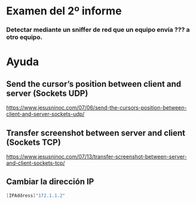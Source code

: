 # Examen del 2º informe

### Detectar mediante un sniffer de red que un equipo envía ??? a otro equipo.

# Ayuda
## Send the cursor’s position between client and server (Sockets UDP)
https://www.jesusninoc.com/07/06/send-the-cursors-position-between-client-and-server-sockets-udp/
## Transfer screenshot between server and client (Sockets TCP)
https://www.jesusninoc.com/07/13/transfer-screenshot-between-server-and-client-sockets-tcp/
## Cambiar la dirección IP
```PowerShell
[IPAddress]"172.1.1.2"
```
